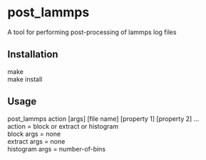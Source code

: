 post_lammps
===========

A tool for performing post-processing of lammps log files


Installation
------------

make<br>
make install<br>


Usage
-----

post_lammps action [args] [file name] [property 1] [property 2] ...<br>
  action = block or extract or histogram<br>
    block args = none<br>
    extract args = none<br>
    histogram args = number-of-bins<br>

